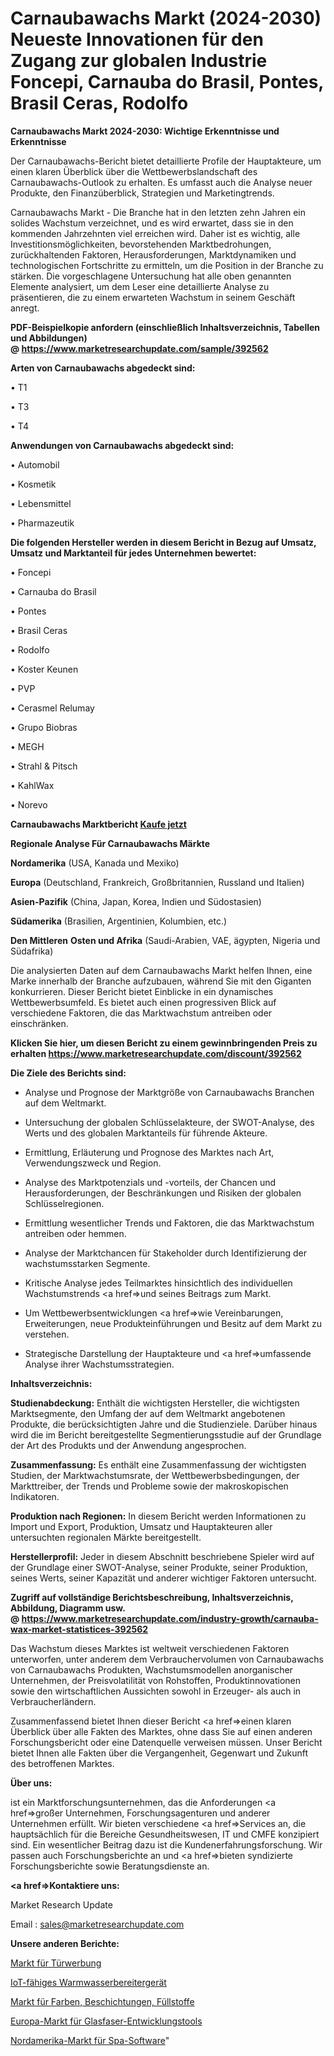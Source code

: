 # Carnaubawachs Markt (2024-2030) Neueste Innovationen für den Zugang zur globalen Industrie Foncepi, Carnauba do Brasil, Pontes, Brasil Ceras, Rodolfo

<strong>Carnaubawachs Markt 2024-2030: Wichtige Erkenntnisse und Erkenntnisse</strong>

Der Carnaubawachs-Bericht bietet detaillierte Profile der Hauptakteure, um einen klaren Überblick über die Wettbewerbslandschaft des Carnaubawachs-Outlook zu erhalten. Es umfasst auch die Analyse neuer Produkte, den Finanzüberblick, Strategien und Marketingtrends.

Carnaubawachs Markt - Die Branche hat in den letzten zehn Jahren ein solides Wachstum verzeichnet, und es wird erwartet, dass sie in den kommenden Jahrzehnten viel erreichen wird. Daher ist es wichtig, alle Investitionsmöglichkeiten, bevorstehenden Marktbedrohungen, zurückhaltenden Faktoren, Herausforderungen, Marktdynamiken und technologischen Fortschritte zu ermitteln, um die Position in der Branche zu stärken. Die vorgeschlagene Untersuchung hat alle oben genannten Elemente analysiert, um dem Leser eine detaillierte Analyse zu präsentieren, die zu einem erwarteten Wachstum in seinem Geschäft anregt.

<strong><b>PDF-Beispielkopie anfordern (einschließlich Inhaltsverzeichnis, Tabellen und Abbildungen) @ </b></strong><strong><a href=https://www.marketresearchupdate.com/sample/392562><strong>https://www.marketresearchupdate.com/sample/392562</u></a></strong></strong>

<strong>Arten von Carnaubawachs abgedeckt sind:</strong>

• T1

• T3

• T4

<strong>Anwendungen von Carnaubawachs abgedeckt sind:</strong>

• Automobil

• Kosmetik

• Lebensmittel

• Pharmazeutik

<strong>Die folgenden Hersteller werden in diesem Bericht in Bezug auf Umsatz, Umsatz und Marktanteil für jedes Unternehmen bewertet:</strong>

• Foncepi

• Carnauba do Brasil

• Pontes

• Brasil Ceras

• Rodolfo

• Koster Keunen

• PVP

• Cerasmel Relumay

• Grupo Biobras

• MEGH

• Strahl & Pitsch

• KahlWax

• Norevo

<strong>Carnaubawachs Marktbericht <a href=https://www.marketresearchupdate.com/buynow/392562>Kaufe jetzt</a></strong>

<strong>Regionale Analyse Für Carnaubawachs Märkte</strong>

<strong>Nordamerika</strong> (USA, Kanada und Mexiko)

<strong>Europa</strong> (Deutschland, Frankreich, Großbritannien, Russland und Italien)

<strong>Asien-Pazifik</strong> (China, Japan, Korea, Indien und Südostasien)

<strong>Südamerika</strong> (Brasilien, Argentinien, Kolumbien, etc.)

<strong>Den Mittleren</strong> <strong>Osten und Afrika</strong> (Saudi-Arabien, VAE, ägypten, Nigeria und Südafrika)

Die analysierten Daten auf dem Carnaubawachs Markt helfen Ihnen, eine Marke innerhalb der Branche aufzubauen, während Sie mit den Giganten konkurrieren. Dieser Bericht bietet Einblicke in ein dynamisches Wettbewerbsumfeld. Es bietet auch einen progressiven Blick auf verschiedene Faktoren, die das Marktwachstum antreiben oder einschränken.

<strong>Klicken Sie hier, um diesen Bericht zu einem gewinnbringenden Preis zu erhalten
</strong><strong><a href=https://www.marketresearchupdate.com/discount/392562>https://www.marketresearchupdate.com/discount/392562</b></u></strong></a>

<strong>Die Ziele des Berichts sind:</strong>

- Analyse und Prognose der Marktgröße von Carnaubawachs Branchen auf dem Weltmarkt.

- Untersuchung der globalen Schlüsselakteure, der SWOT-Analyse, des Werts und des globalen Marktanteils für führende Akteure.

- Ermittlung, Erläuterung und Prognose des Marktes nach Art, Verwendungszweck und Region.

- Analyse des Marktpotenzials und -vorteils, der Chancen und Herausforderungen, der Beschränkungen und Risiken der globalen Schlüsselregionen.

- Ermittlung wesentlicher Trends und Faktoren, die das Marktwachstum antreiben oder hemmen.

- Analyse der Marktchancen für Stakeholder durch Identifizierung der wachstumsstarken Segmente.

- Kritische Analyse jedes Teilmarktes hinsichtlich des individuellen Wachstumstrends <a href=>und</a> seines Beitrags zum Markt.

- Um Wettbewerbsentwicklungen <a href=>wie</a> Vereinbarungen, Erweiterungen, neue Produkteinführungen und Besitz auf dem Markt zu verstehen.

- Strategische Darstellung der Hauptakteure und <a href=>umfas</a>sende Analyse ihrer Wachstumsstrategien.

<strong>Inhaltsverzeichnis:</strong>

<strong>Studienabdeckung:</strong> Enthält die wichtigsten Hersteller, die wichtigsten Marktsegmente, den Umfang der auf dem Weltmarkt angebotenen Produkte, die berücksichtigten Jahre und die Studienziele. Darüber hinaus wird die im Bericht bereitgestellte Segmentierungsstudie auf der Grundlage der Art des Produkts und der Anwendung angesprochen.

<strong>Zusammenfassung:</strong> Es enthält eine Zusammenfassung der wichtigsten Studien, der Marktwachstumsrate, der Wettbewerbsbedingungen, der Markttreiber, der Trends und Probleme sowie der makroskopischen Indikatoren.

<strong>Produktion nach Regionen:</strong> In diesem Bericht werden Informationen zu Import und Export, Produktion, Umsatz und Hauptakteuren aller untersuchten regionalen Märkte bereitgestellt.

<strong>Herstellerprofil:</strong> Jeder in diesem Abschnitt beschriebene Spieler wird auf der Grundlage einer SWOT-Analyse, seiner Produkte, seiner Produktion, seines Werts, seiner Kapazität und anderer wichtiger Faktoren untersucht.

<strong><b>Zugriff auf vollständige Berichtsbeschreibung, Inhaltsverzeichnis, Abbildung, Diagramm usw. @ </b></strong><strong><a href=https://www.marketresearchupdate.com/industry-growth/carnauba-wax-market-statistices-392562>https://www.marketresearchupdate.com/industry-growth/carnauba-wax-market-statistices-392562</a></strong>

Das Wachstum dieses Marktes ist weltweit verschiedenen Faktoren unterworfen, unter anderem dem Verbrauchervolumen von Carnaubawachs von Carnaubawachs Produkten, Wachstumsmodellen anorganischer Unternehmen, der Preisvolatilität von Rohstoffen, Produktinnovationen sowie den wirtschaftlichen Aussichten sowohl in Erzeuger- als auch in Verbraucherländern.

Zusammenfassend bietet Ihnen dieser Bericht <a href=>einen</a> klaren Überblick über alle Fakten des Marktes, ohne dass Sie auf einen anderen Forschungsbericht oder eine Datenquelle verweisen müssen. Unser Bericht bietet Ihnen alle Fakten über die Vergangenheit, Gegenwart und Zukunft des betroffenen Marktes.

<strong>Über uns:</strong>

 ist ein Marktforschungsunternehmen, das die Anforderungen <a href=>großer</a> Unternehmen, Forschungsagenturen und anderer Unternehmen erfüllt. Wir bieten verschiedene <a href=>Services</a> an, die hauptsächlich für die Bereiche Gesundheitswesen, IT und CMFE konzipiert sind. Ein wesentlicher Beitrag dazu ist die Kundenerfahrungsforschung. Wir passen auch Forschungsberichte an und <a href=>bieten</a> syndizierte Forschungsberichte sowie Beratungsdienste an.

<strong><a href=>Kontaktiere uns:</a></strong>

Market Research Update

Email : sales@marketresearchupdate.com

<strong>Unsere anderen Berichte:</strong>

<a href=https://www.linkedin.com/pulse/door-advertising-market-opportunities-stay-ahead-game>Markt für Türwerbung</a>

<a href=https://www.linkedin.com/pulse/iot-enabled-water-heaters-appliance>IoT-fähiges Warmwasserbereitergerät</a>

<a href=https://www.linkedin.com/pulse/paints-coatings-fillers-market-research-report>Markt für Farben, Beschichtungen, Füllstoffe</a>

<a href=https://www.linkedin.com/pulse/europe-fiber-optic-development-tools-market>Europa-Markt für Glasfaser-Entwicklungstools</a>

<a href=https://www.linkedin.com/pulse/north-america-spa-software-market-2023-zehsf/>Nordamerika-Markt für Spa-Software</a>"
